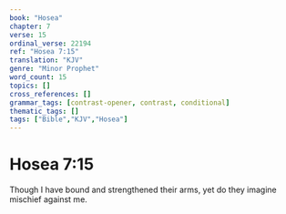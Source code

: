 ```yaml
---
book: "Hosea"
chapter: 7
verse: 15
ordinal_verse: 22194
ref: "Hosea 7:15"
translation: "KJV"
genre: "Minor Prophet"
word_count: 15
topics: []
cross_references: []
grammar_tags: [contrast-opener, contrast, conditional]
thematic_tags: []
tags: ["Bible","KJV","Hosea"]
---
```


# Hosea 7:15

Though I have bound and strengthened their arms, yet do they imagine mischief against me.
